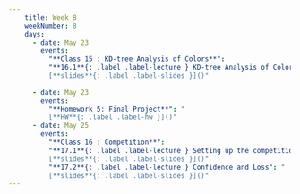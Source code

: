 ```yaml
---
    title: Week 8 
    weekNumber: 8
    days:
      - date: May 23
        events:
          "**Class 15 : KD-tree Analysis of Colors**": 
          "**16.1**{: .label .label-lecture } KD-tree Analysis of Colors": "
          [**slides**{: .label .label-slides }]()"
        
      - date: May 23
        events:
          "**Homework 5: Final Project**": "
          [**HW**{: .label .label-hw }]()"
      - date: May 25
        events:
          "**Class 16 : Competition**": 
          "**17.1**{: .label .label-lecture } Setting up the competition": "
          [**slides**{: .label .label-slides }]()"
          "**17.2**{: .label .label-lecture } Confidence and Loss": "
          [**slides**{: .label .label-slides }]()"
---
```

